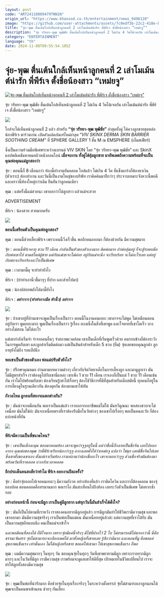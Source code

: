 ```yaml
---
layout: post
code: "ART24110809479TNN1N"
origin_url: "https://www.khaosod.co.th/entertainment/news_9496120"
image: "https://github.com/user-attachments/assets/7c0edf3b-22c2-418e-b663-9409472f2e1f"
title: "จุ๋ย-พุฒ ตื่นเต้นใกล้เห็นหน้าลูกคนที่ 2 เล่าโมเม้นต์น่ารัก พี่พีร์เจ ตั้งชื่อน้องสาว “เหม่ยจู”"
description: "จุ๋ย วรัทยา-พุฒ พุฒิชัย ตื่นเต้นใกล้เห็นหน้าลูกคนที่ 2 ไม่เกิน 4 วีคได้เจอกัน เล่าโมเม้นต์น่ารัก พี่พีร์เจ ตั้งชื่อน้องสาว “เหม่ยจู” "
category: "ENTERTAINMENT"
language: "th"
date: 2024-11-08T09:55:54.105Z
---
```


# จุ๋ย-พุฒ ตื่นเต้นใกล้เห็นหน้าลูกคนที่ 2 เล่าโมเม้นต์น่ารัก พี่พีร์เจ ตั้งชื่อน้องสาว “เหม่ยจู”

[![จุ๋ย-พุฒ ตื่นเต้นใกล้เห็นหน้าลูกคนที่ 2 เล่าโมเม้นต์น่ารัก พี่พีร์เจ ตั้งชื่อน้องสาว “เหม่ยจู”](https://www.khaosod.co.th/wpapp/uploads/2024/11/pud1.jpg "จุ๋ย-พุฒ ตื่นเต้นใกล้เห็นหน้าลูกคนที่ 2 เล่าโมเม้นต์น่ารัก พี่พีร์เจ ตั้งชื่อน้องสาว “เหม่ยจู”")](https://www.khaosod.co.th/wpapp/uploads/2024/11/pud1.jpg)

จุ๋ย วรัทยา-พุฒ พุฒิชัย ตื่นเต้นใกล้เห็นหน้าลูกคนที่ 2 ไม่เกิน 4 วีคได้เจอกัน เล่าโมเม้นต์น่ารัก พี่พีร์เจ ตั้งชื่อน้องสาว “เหม่ยจู”

![](https://www.khaosod.co.th/wpapp/uploads/2024/11/S__140419153_0.jpg)

ใกล้จะได้เห็นหน้าลูกคนที่ 2 แล้ว สำหรับ **“จุ๋ย วรัทยา-พุฒ พุฒิชัย”** ล่าสุดทั้งคู่ ได้ควงลูกชายสุดหล่อ น้องพีร์เจ มาร่วมงาน _เปิดตัวผลิตภัณฑ์ใหม่ล่าสุด “VIV SKINX DERMA SKIN BARRIER SOOTHING CREAM”_ ที่ SPHERE GALLERY 1 ชั้น M ณ EMSPHERE (เอ็มสเฟียร์)

ซึ่งเป็นความร่วมมือพิเศษระหว่างแบรนด์ VIV SKIN โดย “จุ๋ย วรัทยา-พุฒ พุฒิชัย” และ SkinX แอปพลิเคชันหาหมอผิวหนังออนไลน์ **เมื่อจบงาน ทั้งคู่ได้อุ้มลูกชาย มาอัพเดตถึงความพร้อมที่จะเป็นคุณพ่อคุณแม่ลูกสองว่า**

จุ๋ย : ตอนนี้ก็ 8 เดือนกว่า ท้องนี้ทำงานยันคลอด ใกล้แล้ว ไม่เกิน 4 วีค ที่แข็งแกร่งก็ต้องหาเงิน (หัวเราะ) ต้องทำงาน และวันนี้เป็นงานใหญ่ของบริษัท เราคิดค้นมาปีกว่าๆ ประจวบเหมาะจังหวะนี้พอดี และคราวนี้ท้องใหญ่กว่าเดิม ยืนยันว่าลูกคนเดียว

พุฒ : แต่ครั้งนี้แม่สวยนะ เขาบอกว่าได้ลูกสาว แล้วแม่จะสวย

ADVERTISEMENT

พีร์เจ : น้องสวย สวยมากครับ

![](https://www.khaosod.co.th/wpapp/uploads/2024/11/S__140419155_0.jpg)

**ตอนนี้เตรียมตัวเป็นคุณพ่อลูกสอง?**

พุฒ : ตอนนี้ช่วยเลี้ยงพีร์เจ เพราะคนนี้วิ่งเร็วขึ้น พออีกคนออกมา ก็ต้องช่วยกัน มีความสุขมาก

จุ๋ย : _ตอนนี้พีร์เจอายุ ขวบ 11 เดือน กำลังเป็นตัวของตัวเองมาก ติดพ่อมาก ถ้าพ่ออุ้มอยู่ ก็จะสู้รบตบมือกับพ่อเขาไป ตามสไตล์ผู้ชาย แต่กับแม่เขาจะไม่ค่อย อยู่กับแม่จะนิ่ง จะเรียบร้อย จะไม่อะไรเลย แต่อยู่กับพ่อจะเรียกร้องอะไรเป็นพิเศษ_

พุฒ : เวลามามี๊ดุ จะทำท่ายังไง

พีร์เจ : (ทำท่าเอานิ้วชี้มาจุๆ ที่ปาก และส่ายไปมา)

พุฒ : น้องปล่อยพลังใส่มามี๊ยังไง

พีร์เจ : _**อย่าาาาา (ทำท่ากางมือ ห้านิ้ว) อย่าาาา**_

![](https://www.khaosod.co.th/wpapp/uploads/2024/11/S__140419163_0.jpg)

จุ๋ย : ถ้าเขาอยู่ที่บ้านเขาจะพูดเป็นเรื่องเป็นราว ตอนนี้ในงานคนเยอะ เขาอาจจะไม่พูด ไม่เหมือนตอนอยู่กับเรา พูดเยอะมาก พูดเป็นเรื่องเป็นราว รู้เรื่อง อะเมซิ่งในสิ่งที่เขาพูด และใจหายที่เขาโตเร็ว บางอย่างไม่สอน ไม่ได้อะไร

แต่เขากำลังเริ่มจำ จำจากคนอื่นๆ จำสภาพแวดล้อม เขาเป็นเด็กที่เริ่มพูดเร็วด้วย คนรอบข้างก็ต้องระวังในการพูดกับเขา และลูกค้าเริ่มติดต่อมา แต่เป็นสินค้าสำหรับเด็ก 5 ขวบ (ยิ้ม) จุ๋ยเลยขอบคุณลูกค้า ลูกอายุยังไม่ถึง รอแป๊ปนึง

**พอเขาเป็นตัวของตัวเอง พ่อแม่ปรับตัวยังไง?**

จุ๋ย : ปรึกษาคุณหมอ อ่านตามบทความต่างๆ เกี่ยวกับจิตวิทยาเด็กในการเลี้ยงลูก และมาดูลูกเรา มันไม่มีสูตรสำเร็จ เราต้องดูไปกับเขานี่แหละ เขาเพิ่ง 1 ขวบ 11 เดือน เราเองก็เป็นแม่ 1 ขวบ 11 เดือนเช่นกัน เราโตไปพร้อมกับเขา ต้องเรียนรู้เขาไปเรื่อยๆ ต้องใช้วิธีการที่ดีที่สุดสำหรับเด็กสมัยนี้ ทุกคนก็อยู่ในการเลี้ยงดูในฐานเดียวกัน ต้องคุยกัน ต้องตามเขาให้ทัน

**กังวลไหม ลูกคนที่สองจะแตกต่างกัน?**

จุ๋ย : มันน่าจะเหมือนกัน พอเราเป็นแม่แล้ว เราออกจากอาชีพแม่ไม่ได้ มันทวีคูณนะ พอสองขวบจะไม่เหนื่อย มันไม่ใช่อ่ะ มันจะเหนื่อยตรงที่เราต้องรับมือในวัยต่างๆ ของเขาไปเรื่อยๆ พอเป็นคนละวัย ก็ต้องแบ่งหน้าที่กัน

![](https://www.khaosod.co.th/wpapp/uploads/2024/11/S__140419157_0.jpg)

**พีร์เจมีความเป็นพี่ขนาดไหน?**

จุ๋ย : _เขาเป็นเด็กละมุน ชอบมาหอมท้อง เขาจะพูดว่าจูจูอยู่ในนี้ แต่ว่าชื่อนี้ก็กลายเป็นชื่อจีน เลยไปบอกอากง คุณพ่อของพุฒ ว่าพี่พีร์เจเรียกน้องว่าจูจู อากงเลยตั้งให้ว่าเหม่ยจู แปลว่า ไข่มุก เลยมีชื่อจีนไปเลย ซึ่งเขาตั้งของเขาเอง ตั้งแต่เราเริ่มท้อง เราแค่ถามว่าน้องชื่ออะไร เขาจะตอบว่าจูจู ส่วนชื่อจริงมันต้องมาพร้อมวันที่เราคลอด บวกกับเวลาคลอด_

**อีกประเด็นคนสงสัยว่าทำไม พีร์เจ ออกงานปีละครั้ง?**

จุ๋ย : คือถ้าจุ๋ยออกไปเจอคนเยอะๆ มีความกังวล อย่างท้องที่แล้ว เราติดโควิด และเราก็ต้องคลอด ของจุ๋ยลงปอด ตอนคลอดคือทรมานมาก พอเราไอ มันสะเทือนไปถึงท้อง เลยระวังตัวเป็นพิเศษ ไม่อยากซ้ำรอย

**อย่างก่อนหน้านี้ ก่อนจะมีลูก เราเป็นคู่มีลูกยาก แต่ทุกวันนี้มันสำเร็จได้ดั่งใจ?**

จุ๋ย : มันก็เป็นไปตามที่เราหวัง เราสองคนอยากมีลูกอยู่แล้ว การมีลูกมันทำให้ชีวิตเรามีความสุข และพอเขาออกมา มันมีความสุขจริงๆ เราเป็นพ่อเป็นแม่คน มันเหนื่อยอยู่แล้วล่ะ แต่ความสุขที่เราได้รับ มันเป็นความสุขอีกแบบนึง คนเป็นแม่จะเข้าใจ

_และพอมีคนที่สองได้ ก็ดีใจมาก เพราะจุ๋ยมีแค่นี้จริงๆ มีไข่ที่ฝากไว้ 2 ใบ ไม่สามารถมีได้มากกว่านี้ นี่คือธรรมะจัดสรร จุ๋ยไม่สามารถจะเลือกเพศได้ มาทั้งหญิงทั้งชายเลย รู้สึกว่าดีมาก และตอนที่มู คือขอแค่สุขภาพแข็งแรง เท่านั้นเอง ไม่ได้หญิงหรือชาย ขอแค่ให้เขามา ให้เขาสุขภาพแข็งแรง ก็พอ_

พุฒ : ผมมีความสุขมากๆ ในทุกๆ วัน ขอบคุณจุ๋ยในทุกๆ วันที่เขาพยายามมีลูก เพราะเราอยากมีลูกมากๆ และในวันที่มีลูก เรามีความสุข เราพร้อมจะดูแลเขาให้ดีที่สุด เป้าหมายในชีวิตเปลี่ยนไป เราจะทำให้ลูกทั้งสองมีความสุข

![](https://www.khaosod.co.th/wpapp/uploads/2024/11/S__140419154_0.jpg)

จุ๋ย : พุฒเป็นพ่อที่น่ารักมาก คือช่วยจุ๋ยในทุกเรื่องจริงๆ ในระหว่างตั้งครรภ์ จุ๋ยไม่สามารถเอาลูกนอนได้ พุฒจะเป็นคนพาเข้านอน ช่วยๆ กันเลี้ยง